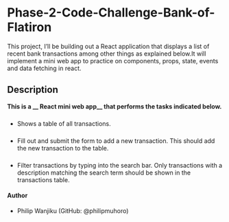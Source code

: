 # Phase-2-Code-Challenge-Bank-of-Flatiron
This project, I’ll be building out a React application that displays a list of recent bank transactions among other things as explained below.It will implement a mini web app to practice on components, props, state, events and data fetching in react.
## Description
**This is a __ React mini web app__ that performs the tasks indicated below.**
  ###
- Shows a table of all transactions.
  ###
 - Fill out and submit the form to add a new transaction. This should add the new transaction to the table.
  ###
 - Filter transactions by typing into the search bar. Only transactions with a description matching the search term should be shown in the transactions table.
  #### Author
- Philip Wanjiku (GitHub: @philipmuhoro)
